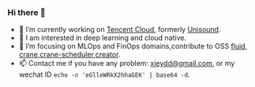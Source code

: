 ### Hi there 👋

- 🔭 I’m currently working on [Tencent Cloud](https://cloud.tencent.com/), formerly [Unisound](https://www.unisound.com/).
- 👀 I am interested in deep learning and cloud native.
- 🌱 I’m focusing on MLOps and FinOps domains,contribute to OSS [fluid](https://github.com/fluid-cloudnative/fluid), [crane](https://github.com/gocrane/crane),[crane-scheduler](https://github.com/gocrane/crane-scheduler),[creator](https://github.com/gocrane/creator).
- 📫  Contact me if you have any problem: xieydd@gmail.com, or my wechat ID `echo -n 'eGlleWRkX2hhaGEK' | base64 -d`.
